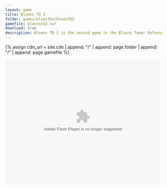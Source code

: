 ```yaml
---
layout: game
title: Bloons TD 2
folder: games/bloonTDs/bloonTD2
gamefile: bloonstd2.swf
download: true
description: Bloons TD 2 is the second game in the Bloons Tower Defenses series. It is a tower defense game where you must pop the balloons before they reach the end of the track. There are many different types of towers and bloons in this game.
---
```


{% assign cdn_url = site.cdn | append: "/" | append: page.folder | append: "/" | append: page.gamefile %}

<embed src="{{ cdn_url }}" flashvars="" base="" quality="high" allowscriptaccess="always" allowfullscreen="true" bgcolor="" wmode="window" width="500" height="400" type="application/x-shockwave-flash" pluginspage="http://www.macromedia.com/go/getflashplayer">
